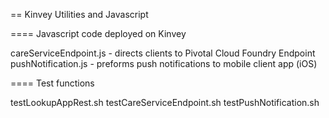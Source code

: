 == Kinvey Utilities and Javascript


==== Javascript code deployed on Kinvey

careServiceEndpoint.js  - directs clients to Pivotal Cloud Foundry Endpoint
pushNotification.js - preforms push notifications to mobile client app (iOS)

==== Test functions

testLookupAppRest.sh
testCareServiceEndpoint.sh
testPushNotification.sh
